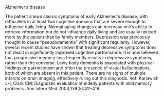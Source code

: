 Alzheimer’s disease

The patient shows classic symptoms of early Alzheimer’s disease, with difficulties in at least two cognitive domains that are severe enough to influence daily living. Normal aging changes can decrease one’s ability to retrieve information but do not influence daily living and are usually noticed more by the patient than by family members. Depression was previously thought to cause “pseudodementia” with significant regularity. However, several recent studies have shown that treating depressive symptoms does not result in significantly improved cognitive performance. It is now believed that progressive memory loss frequently results in depressive symptoms, rather than the converse. Lewy body dementia is associated with physical findings of parkinsonism and often the presence of visual hallucinations, both of which are absent in this patient. There are no signs of multiple infarcts on brain imaging, effectively ruling out this diagnosis. Ref: Karlawish JH, Clark CM: Diagnostic evaluation of elderly patients with mild memory problems. Ann Intern Med 2003;138(5):411-419.